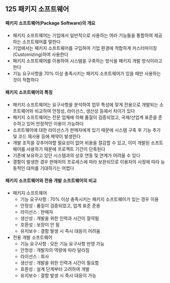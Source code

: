 ## 125 패키지 소프트웨어

#### 패키지 소프트웨어(Package Software)의 개요

- 패키지 소프트웨어는 기업에서 일반적으로 사용하는 여러 기능들을 통합하여 제공하는 소프트웨어를 말한다
- 기업에서는 패키지 소프트웨어를 구입하여 기업 환경에 적합하게 커스터마이징(Customizing)하여 사용한다
- 패키지 소프트웨어를 이용하여 시스템을 구축하는 방식을 패키지 개발 방식이라고 한다
- 기능 요구사항을 70% 이상 충족시키는 패키지 소프트웨어가 있을 때만 사용하는 것이 적합하다



#### 패키지 소프트웨어의 특징

- 패키지 소프트웨어는 요구사항을 분석하여 업무 특성에 맞게 전용으로 개발되는 소프트웨어와 비교하여 안정성, 라이선스, 생산성 등에서 차이가 있다
- 패키지 소프트웨어는 전문 업체에 의해 품질이 검증되었고, 국제/산업계 표준을 준수하고 있어 안정적인 이용이 가능하다
- 소프트웨어에 대한 라이선스가 판매자에게 있기 때문에 시스템 구축 후 기능 추가 및 코드 재사용 등에 제약이 발생한다
- 개발 조직을 갖추어야할 필요성이 없어 비용을 절감할 수 있고, 이미 개발된 소프트웨어를 사용하기 때문에 프로젝트 기간이 단축된다
- 기존에 보유하고 있던 시스템과의 상호 연동 및 연계가 어려울 수 있다
- 결함이 발생한 경우 판매처의 프로세스에 따라 보완되므로 이용자의 사정에 따라 능동적인 대처를 기대하기는 어렵다



#### 패키지 소프트웨어와 전용 개발 소프트웨어의 비교

- 패키지 소프트웨어
  - 기능 요구사항 : 70% 이상 충족시키는 패키지 소프트웨어가 있는 경우 이용
  - 안정성 : 품질이 검증되었고, 업계 표준 준용
  - 라이선스 : 판매자
  - 생산성 : 개발을 위한 인력과 시간이 절약됨
  - 호환성 : 보장이 안 됨
  - 유지보수 : 결함 발생 시 즉시 대응이 어려움
- 전용 개발 소프트웨어
  - 기능 요구사항 : 모든 기능 요구사항 반영 가능
  - 안정성 : 개발자의 역량에 따라 달라짐
  - 라이선스 : 회사
  - 생산성 : 개발을 위한 인력과 시간이 필요함
  - 호환성 : 설계 단계부터 고려하여 개발
  - 유지보수 : 결함 발생 시 즉시 대응이 가능